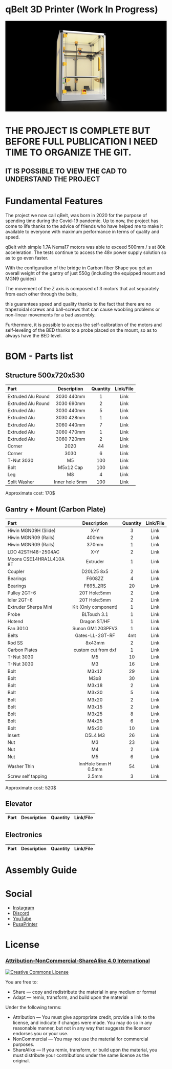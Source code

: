# qBelt 3D Printer (Work In Progress)

![](IMG/qbelt.png)


# THE PROJECT IS COMPLETE BUT BEFORE FULL PUBLICATION I NEED TIME TO ORGANIZE THE GIT.
## IT IS POSSIBLE TO VIEW THE CAD TO UNDERSTAND THE PROJECT


# Fundamental Features

The project we now call qBelt, was born in 2020 for the purpose of spending time during the Covid-19 pandemic. 
Up to now, the project has come to life thanks to the advice of friends who have helped me to make it available to everyone with maximum performance in terms of quality and speed.

qBelt with simple 1.7A Nema17 motors was able to exceed 500mm / s at 80k acceleration. 
The tests continue to access the 48v power supply solution so as to go even faster.

With the configuration of the bridge in Carbon fiber Shape you get an overall weight of the gantry of just 550g (including the equipped mount and MGN9 guides)

The movement of the Z axis is composed of 3 motors that act separately from each other through the belts, 

this guarantees speed and quality thanks to the fact that there are no trapezoidal screws and ball-screws that can cause woobling problems or non-linear movements for a bad assembly. 

Furthermore, it is possible to access the self-calibration of the motors and self-leveling of the BED thanks to a probe placed on the mount, so as to always have the BED level.

# BOM - Parts list

## Structure 500x720x530

| Part  |      Description      | Quantity | Link/File | 
| :---         |     :---:      |     :---:     |  :---: |
| Extruded Alu Round   | 3030 440mm       | 1              |  Link  |
| Extruded Alu Round   | 3030 690mm       | 2              |  Link  |
| Extruded Alu         | 3030 440mm       | 5              |  Link  |
| Extruded Alu         | 3030 428mm       | 1              |  Link  |
| Extruded Alu         | 3060 440mm       | 7              |  Link  |
| Extruded Alu         | 3060 470mm       | 1              |  Link  |
| Extruded Alu         | 3060 720mm       | 2              |  Link  |
| Corner               | 2020             | 44             |  Link  |
| Corner               | 3030             | 6              |  Link  |
| T-Nut 3030           | M5               | 100            |  Link  |
| Bolt                 | M5x12 Cap        | 100            |  Link  |
| Leg                  | M8               | 4              |  Link  |
| Split Washer         | Inner hole 5mm   | 100            |  Link  |

Approximate cost: 170$

## Gantry + Mount (Carbon Plate)

| Part  |      Description      | Quantity | Link/File | 
| :---         |     :---:      |     :---:     |  :---: |
| Hiwin MGN09H (Slide)        | X+Y                     | 3              |  Link  |
| Hiwin MGNR09 (Rails)        | 400mm                   | 2              |  Link  |
| Hiwin MGNR09 (Rails)        | 370mm                   | 1              |  Link  |
| LDO 42STH48-2504AC          | X+Y                     | 2              |  Link  |
| Moons CSE14HRA1L410A 8T     | Extruder                | 1              |  Link  |
| Coupler                     | D20L25 8x5              | 2              |  Link  |
| Bearings                    | F608ZZ                  | 4              |  Link  |
| Bearings                    | F695_2RS                | 20             |  Link  |
| Pulley 2GT-6                | 20T Hole:5mm            | 2              |  Link  |
| Idler 2GT-6                 | 20T Hole:5mm            | 2              |  Link  |
| Extruder Sherpa Mini        | Kit (Only component)    | 1              |  Link  |
| Probe                       | BLTouch 3.1             | 1              |  Link  |
| Hotend                      | Dragon ST/HF            | 1              |  Link  |
| Fan 3010                    | Sunon GM1203PFV3        | 1              |  Link  |
| Belts                       | Gates-LL-2GT-RF         | 4mt            |  Link  |
| Rod SS                      | 8x43mm                  | 2              |  Link  |
| Carbon Plates               | custom cut from dxf     | 1              |  Link  |
| T-Nut 3030                  |  M5                     | 10             |  Link  |
| T-Nut 3030                  |  M3                     | 16             |  Link  |
| Bolt                        |  M3x12                  | 29             |  Link  |
| Bolt                        |  M3x8                   | 30             |  Link  |
| Bolt                        |  M3x18                  | 2              |  Link  |
| Bolt                        |  M3x30                  | 5              |  Link  |
| Bolt                        |  M3x20                  | 2              |  Link  |
| Bolt                        |  M3x15                  | 2              |  Link  |
| Bolt                        |  M3x25                  | 8              |  Link  |
| Bolt                        |  M4x25                  | 6              |  Link  |
| Bolt                        |  M5x30                  | 10             |  Link  |
| Insert                      |  D5L4 M3                | 26             |  Link  |
| Nut                         |  M3                     | 23             |  Link  |
| Nut                         |  M4                     | 2              |  Link  |
| Nut                         |  M5                     | 6              |  Link  |
| Washer Thin                 |  InnHole 5mm H 0.5mm    | 54             |  Link  |
| Screw self tapping          |  2.5mm                  | 3              |  Link  |

Approximate cost: 520$

## Elevator 

| Part  |      Description      | Quantity | Link/File | 
| :---         |     :---:      |     :---:     |  :---: |

## Electronics

| Part  |      Description      | Quantity | Link/File | 
| :---         |     :---:      |     :---:     |  :---: |


# Assembly Guide

# Social

- [Instagram](https://www.instagram.com/faq_t0tum/)
- [Discord](https://discord.gg/3S2ZAGSf)
- [YouTube](https://www.youtube.com/channel/UCHJ_528ZI0BcSU-QA8kIJlg)
- [PusaPrinter](https://www.prusaprinters.org/social/218145-faqtotum/about)


# License 
### [Attribution-NonCommercial-ShareAlike 4.0 International](http://creativecommons.org/licenses/by-nc-sa/4.0/)
<a rel="license" href="http://creativecommons.org/licenses/by-nc-sa/4.0/"><img alt="Creative Commons License" style="border-width:0" src="https://i.creativecommons.org/l/by-nc-sa/4.0/88x31.png" /></a><br />

You are free to:
- Share — copy and redistribute the material in any medium or format
- Adapt — remix, transform, and build upon the material

Under the following terms:
- Attribution — You must give appropriate credit, provide a link to the license, and indicate if changes were made. You may do so in any reasonable manner, but not in any way that suggests the licensor endorses you or your use.
- NonCommercial — You may not use the material for commercial purposes.
- ShareAlike — If you remix, transform, or build upon the material, you must distribute your contributions under the same license as the original.
